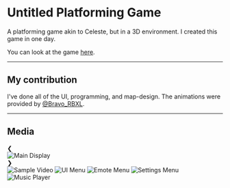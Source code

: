 # Untitled Platforming Game
A platforming game akin to Celeste, but in a 3D environment.
I created this game in one day.

You can look at the game [here](https://www.roblox.com/games/9549672163/Observation-Room-alpha-0-1-4).

----
## My contribution
I've done all of the UI, programming, and map-design.
The animations were provided by [@Bravo_RBXL](https://www.roblox.com/users/415495138/profile).

----
## Media
<div class="image-viewer">
    <div class="image-container">
        <div class="nav-button left" onclick="navigate(-1)">&#10094;</div>
        <img id="currentImage" class="display-image" src="/Images/UPG1.jpg" alt="Main Display" style="opacity: 1;"/>
        <img id="nextImage" class="display-image" style="opacity: 0; position: absolute; top: 0; left: 0;" src="" alt="" />
        <video id="videoPlayer" style="opacity: 0; position: absolute; top: 0; left: 0; width: 100%; height: 100%;" controls>
            <source src="" type="video/mp4">
        </video>
        <div class="nav-button right" onclick="navigate(1)">&#10095;</div>
    </div>
    <div class="thumbnails">
	<img data-video-src="https://i.gyazo.com/c7aff4ba1fc9f3f47df14c1742ab8770.mp4" src="/Images/placeholder_for_video.jpg" alt="Sample Video"/>
        <img src="/Images/UPG1.jpg" alt="UI Menu"/>
        <img src="/Images/UPG2.jpg" alt="Emote Menu"/>
        <img src="/Images/UPG3.jpg" alt="Settings Menu"/>
        <img src="/Images/UPG4.jpg" alt="Music Player"/>
    </div>
</div>
